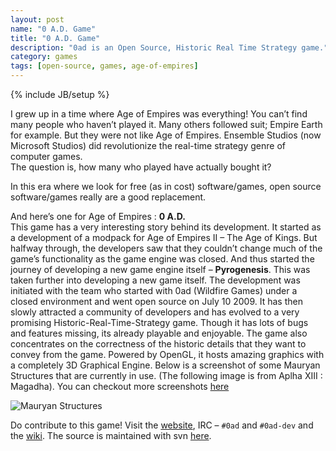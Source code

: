 ```yaml
---
layout: post
name: "0 A.D. Game"
title: "0 A.D. Game"
description: "0ad is an Open Source, Historic Real Time Strategy game."
category: games
tags: [open-source, games, age-of-empires]
---
```

{% include JB/setup %}

I grew up in a time where Age of Empires was everything! You can’t find many people who haven’t played it. Many others followed suit; Empire Earth for example. But they were not like Age of Empires. Ensemble Studios (now Microsoft Studios) did revolutionize the real-time strategy genre of computer games.  
The question is, how many who played have actually bought it?

In this era where we look for free (as in cost) software/games, open source software/games really are a good replacement.  

And here’s one for Age of Empires : **0 A.D.**  
This game has a very interesting story behind its development. It started as a development of a modpack for Age of Empires II – The Age of Kings. But halfway through, the developers saw that they couldn’t change much of the game’s functionality as the game engine was closed. And thus started the journey of developing a new game engine itself – **Pyrogenesis**. This was taken further into developing a new game itself. The development was initiated with the team who started with 0ad (Wildfire Games) under a closed environment and went open source on July 10 2009. It has then slowly attracted a community of developers and has evolved to a very promising Historic-Real-Time-Strategy game. Though it has lots of bugs and features missing, its already playable and enjoyable. The game also concentrates on the correctness of the historic details that they want to convey from the game. Powered by OpenGL, it hosts amazing graphics with a completely 3D Graphical Engine. Below is a screenshot of some Mauryan Structures that are currently in use. (The following image is from Aplha XIII : Magadha). You can checkout more screenshots [here][1]

![Mauryan Structures][2]

Do contribute to this game! Visit the [website][3], IRC – `#0ad` and `#0ad-dev` and the [wiki][4]. The source is maintained with svn [here][5].

[1]: http://play0ad.com/screenshots
[2]: http://play0ad.com/wp-content/gallery/screenshots/mauryan-structures.jpg "Mauryan Structures"
[3]: http://play0ad.com
[4]: http://trac.wildfiregames.com/wiki
[5]: http://svn.wildfiregames.com/public/ps/trunk/